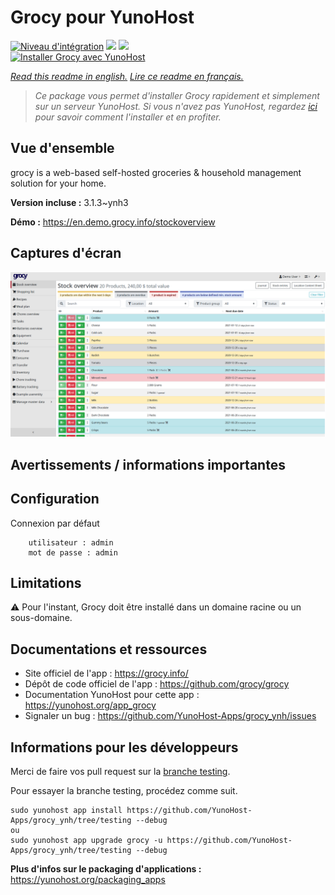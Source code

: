 # Grocy pour YunoHost

[![Niveau d'intégration](https://dash.yunohost.org/integration/grocy.svg)](https://dash.yunohost.org/appci/app/grocy) ![](https://ci-apps.yunohost.org/ci/badges/grocy.status.svg) ![](https://ci-apps.yunohost.org/ci/badges/grocy.maintain.svg)  
[![Installer Grocy avec YunoHost](https://install-app.yunohost.org/install-with-yunohost.svg)](https://install-app.yunohost.org/?app=grocy)

*[Read this readme in english.](./README.md)*
*[Lire ce readme en français.](./README_fr.md)*

> *Ce package vous permet d'installer Grocy rapidement et simplement sur un serveur YunoHost.
Si vous n'avez pas YunoHost, regardez [ici](https://yunohost.org/#/install) pour savoir comment l'installer et en profiter.*

## Vue d'ensemble

grocy is a web-based self-hosted groceries & household management solution for your home.

**Version incluse :** 3.1.3~ynh3

**Démo :** https://en.demo.grocy.info/stockoverview

## Captures d'écran

![](./doc/screenshots/stock-en.png)

## Avertissements / informations importantes

## Configuration

Connexion par défaut
```
	utilisateur : admin
	mot de passe : admin
```

## Limitations

:warning: Pour l'instant, Grocy doit être installé dans un domaine racine ou un sous-domaine.

## Documentations et ressources

* Site officiel de l'app : https://grocy.info/
* Dépôt de code officiel de l'app : https://github.com/grocy/grocy
* Documentation YunoHost pour cette app : https://yunohost.org/app_grocy
* Signaler un bug : https://github.com/YunoHost-Apps/grocy_ynh/issues

## Informations pour les développeurs

Merci de faire vos pull request sur la [branche testing](https://github.com/YunoHost-Apps/grocy_ynh/tree/testing).

Pour essayer la branche testing, procédez comme suit.
```
sudo yunohost app install https://github.com/YunoHost-Apps/grocy_ynh/tree/testing --debug
ou
sudo yunohost app upgrade grocy -u https://github.com/YunoHost-Apps/grocy_ynh/tree/testing --debug
```

**Plus d'infos sur le packaging d'applications :** https://yunohost.org/packaging_apps